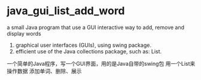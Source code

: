 # java_gui_list_add_word
a small Java program that use a GUI interactive way to add, remove and display words

1. graphical user interfaces (GUIs), using swing  package.
2. efficient use of the Java collections package, such as: List.

一个简单的Java程序，写一个GUI界面，用的是Java自带的swing包
用一个List来操作数据
添加单词、删除、展示
